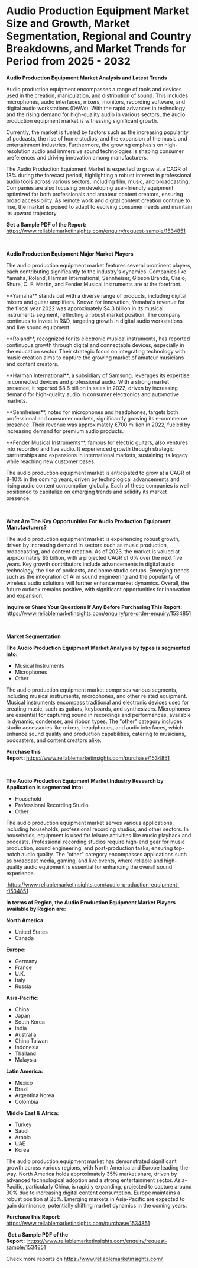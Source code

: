 <p><h1>Audio Production Equipment Market Size and Growth, Market Segmentation, Regional and Country Breakdowns, and Market Trends for Period from 2025 -  2032</h1></p><p><strong>Audio Production Equipment Market Analysis and Latest Trends</strong></p>
<p><p>Audio production equipment encompasses a range of tools and devices used in the creation, manipulation, and distribution of sound. This includes microphones, audio interfaces, mixers, monitors, recording software, and digital audio workstations (DAWs). With the rapid advances in technology and the rising demand for high-quality audio in various sectors, the audio production equipment market is witnessing significant growth.</p><p>Currently, the market is fueled by factors such as the increasing popularity of podcasts, the rise of home studios, and the expansion of the music and entertainment industries. Furthermore, the growing emphasis on high-resolution audio and immersive sound technologies is shaping consumer preferences and driving innovation among manufacturers. </p><p>The Audio Production Equipment Market is expected to grow at a CAGR of 13% during the forecast period, highlighting a robust interest in professional audio tools across various sectors, including film, music, and broadcasting. Companies are also focusing on developing user-friendly equipment optimized for both professionals and amateur content creators, ensuring broad accessibility. As remote work and digital content creation continue to rise, the market is poised to adapt to evolving consumer needs and maintain its upward trajectory.</p></p>
<p><strong>Get a Sample PDF of the Report:&nbsp;</strong> <a href="https://www.reliablemarketinsights.com/enquiry/request-sample/1534851?utm_campaign=3317&utm_medium=2&utm_source=Github&utm_content=ia&utm_term=08042025&utm_id=audio-production-equipment">https://www.reliablemarketinsights.com/enquiry/request-sample/1534851</a></p>
<p>&nbsp;</p>
<p><strong>Audio Production Equipment Major Market Players</strong></p>
<p><p>The audio production equipment market features several prominent players, each contributing significantly to the industry's dynamics. Companies like Yamaha, Roland, Harman International, Sennheiser, Gibson Brands, Casio, Shure, C. F. Martin, and Fender Musical Instruments are at the forefront.</p><p>**Yamaha** stands out with a diverse range of products, including digital mixers and guitar amplifiers. Known for innovation, Yamaha's revenue for the fiscal year 2022 was approximately $4.3 billion in its musical instruments segment, reflecting a robust market position. The company continues to invest in R&D, targeting growth in digital audio workstations and live sound equipment.</p><p>**Roland**, recognized for its electronic musical instruments, has reported continuous growth through digital and connectable devices, especially in the education sector. Their strategic focus on integrating technology with music creation aims to capture the growing market of amateur musicians and content creators.</p><p>**Harman International**, a subsidiary of Samsung, leverages its expertise in connected devices and professional audio. With a strong market presence, it reported $8.6 billion in sales in 2022, driven by increasing demand for high-quality audio in consumer electronics and automotive markets.</p><p>**Sennheiser**, noted for microphones and headphones, targets both professional and consumer markets, significantly growing its e-commerce presence. Their revenue was approximately €700 million in 2022, fueled by increasing demand for premium audio products.</p><p>**Fender Musical Instruments**, famous for electric guitars, also ventures into recorded and live audio. It experienced growth through strategic partnerships and expansions in international markets, sustaining its legacy while reaching new customer bases.</p><p>The audio production equipment market is anticipated to grow at a CAGR of 8-10% in the coming years, driven by technological advancements and rising audio content consumption globally. Each of these companies is well-positioned to capitalize on emerging trends and solidify its market presence.</p></p>
<p>&nbsp;</p>
<p><strong>What Are The Key Opportunities For Audio Production Equipment Manufacturers?</strong></p>
<p><p>The audio production equipment market is experiencing robust growth, driven by increasing demand in sectors such as music production, broadcasting, and content creation. As of 2023, the market is valued at approximately $5 billion, with a projected CAGR of 6% over the next five years. Key growth contributors include advancements in digital audio technology, the rise of podcasts, and home studio setups. Emerging trends such as the integration of AI in sound engineering and the popularity of wireless audio solutions will further enhance market dynamics. Overall, the future outlook remains positive, with significant opportunities for innovation and expansion.</p></p>
<p><strong>Inquire or Share Your Questions If Any Before Purchasing This Report:</strong> <a href="https://www.reliablemarketinsights.com/enquiry/pre-order-enquiry/1534851?utm_campaign=3317&utm_medium=2&utm_source=Github&utm_content=ia&utm_term=08042025&utm_id=audio-production-equipment">https://www.reliablemarketinsights.com/enquiry/pre-order-enquiry/1534851</a></p>
<p>&nbsp;</p>
<p><strong>Market Segmentation</strong></p>
<p><strong>The Audio Production Equipment Market Analysis by types is segmented into:</strong></p>
<p><ul><li>Musical Instruments</li><li>Microphones</li><li>Other</li></ul></p>
<p><p>The audio production equipment market comprises various segments, including musical instruments, microphones, and other related equipment. Musical instruments encompass traditional and electronic devices used for creating music, such as guitars, keyboards, and synthesizers. Microphones are essential for capturing sound in recordings and performances, available in dynamic, condenser, and ribbon types. The "other" category includes studio accessories like mixers, headphones, and audio interfaces, which enhance sound quality and production capabilities, catering to musicians, podcasters, and content creators alike.</p></p>
<p><strong>Purchase this Report:&nbsp;</strong><a href="https://www.reliablemarketinsights.com/purchase/1534851?utm_campaign=3317&utm_medium=2&utm_source=Github&utm_content=ia&utm_term=08042025&utm_id=audio-production-equipment">https://www.reliablemarketinsights.com/purchase/1534851</a></p>
<p>&nbsp;</p>
<p><strong>The Audio Production Equipment Market Industry Research by Application is segmented into:</strong></p>
<p><ul><li>Household</li><li>Professional Recording Studio</li><li>Other</li></ul></p>
<p><p>The audio production equipment market serves various applications, including households, professional recording studios, and other sectors. In households, equipment is used for leisure activities like music playback and podcasts. Professional recording studios require high-end gear for music production, sound engineering, and post-production tasks, ensuring top-notch audio quality. The "other" category encompasses applications such as broadcast media, gaming, and live events, where reliable and high-quality audio equipment is essential for enhancing the overall sound experience.</p></p>
<p><a href="https://www.reliablemarketinsights.com/audio-production-equipment-r1534851?utm_campaign=3317&utm_medium=2&utm_source=Github&utm_content=ia&utm_term=08042025&utm_id=audio-production-equipment">&nbsp;https://www.reliablemarketinsights.com/audio-production-equipment-r1534851</a></p>
<p><strong>In terms of Region, the Audio Production Equipment Market Players available by Region are:</strong></p>
<p>
    <p> <strong> North America: </strong>
        <ul>
            <li>United States</li>
            <li>Canada</li>
        </ul>
        </p> 
    <p> <strong> Europe: </strong>
        <ul>
            <li>Germany</li>
            <li>France</li>
            <li>U.K.</li>
            <li>Italy</li>
            <li>Russia</li>
        </ul>
        </p> 
    <p> <strong> Asia-Pacific: </strong>
        <ul>
            <li>China</li>
            <li>Japan</li>
            <li>South Korea</li>
            <li>India</li>
            <li>Australia</li>
            <li>China Taiwan</li>
            <li>Indonesia</li>
            <li>Thailand</li>
            <li>Malaysia</li>
        </ul>
        </p> 
    <p> <strong> Latin America: </strong>
        <ul>
            <li>Mexico</li>
            <li>Brazil</li>
            <li>Argentina Korea</li>
            <li>Colombia</li>
        </ul>
        </p> 
    <p> <strong> Middle East & Africa: </strong>
        <ul>
            <li>Turkey</li>
            <li>Saudi</li>
            <li>Arabia</li>
            <li>UAE</li>
            <li>Korea</li>
        </ul>
    </p>
    </p>
<p><p>The audio production equipment market has demonstrated significant growth across various regions, with North America and Europe leading the way. North America holds approximately 35% market share, driven by advanced technological adoption and a strong entertainment sector. Asia-Pacific, particularly China, is rapidly expanding, projected to capture around 30% due to increasing digital content consumption. Europe maintains a robust position at 25%. Emerging markets in Asia-Pacific are expected to gain dominance, potentially shifting market dynamics in the coming years.</p></p>
<p><strong>Purchase this Report: </strong><a href="https://www.reliablemarketinsights.com/purchase/1534851?utm_campaign=3317&utm_medium=2&utm_source=Github&utm_content=ia&utm_term=08042025&utm_id=audio-production-equipment">https://www.reliablemarketinsights.com/purchase/1534851</a></p>
<p>&nbsp;<strong>Get a Sample PDF of the Report:&nbsp;&nbsp;</strong><a href="https://www.reliablemarketinsights.com/enquiry/request-sample/1534851?utm_campaign=3317&utm_medium=2&utm_source=Github&utm_content=ia&utm_term=08042025&utm_id=audio-production-equipment">https://www.reliablemarketinsights.com/enquiry/request-sample/1534851</a></p>
<p><strong></strong></p>
<p>Check more reports on <a href="https://www.reliablemarketinsights.com/?utm_campaign=3317&utm_medium=2&utm_source=Github&utm_content=ia&utm_term=08042025&utm_id=audio-production-equipment">https://www.reliablemarketinsights.com/</a></p>